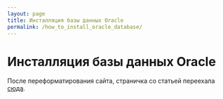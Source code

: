```yaml
---
layout: page
title: Инсталляция базы данных Oracle
permalink: /how_to_install_oracle_database/
---
```


# Инсталляция базы данных Oracle

После переформатирования сайта, страничка со статьей переехала <a href="http://oracle-dba.ru/database/installation/">сюда</a>. 
